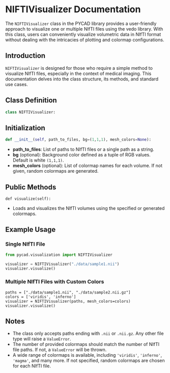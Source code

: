 # NIFTIVisualizer Documentation

The `NIFTIVisualizer` class in the PYCAD library provides a user-friendly approach to visualize one or multiple NIfTI files using the vedo library. With this class, users can conveniently visualize volumetric data in NIfTI format without dealing with the intricacies of plotting and colormap configurations.

## Introduction

`NIFTIVisualizer` is designed for those who require a simple method to visualize NIfTI files, especially in the context of medical imaging. This documentation delves into the class structure, its methods, and standard use cases.

## Class Definition

```Python
class NIFTIVisualizer:
```

## Initialization

```Python
def __init__(self, path_to_files, bg=(1,1,1), mesh_colors=None):
```

- **path_to_files**: List of paths to NIfTI files or a single path as a string.
- **bg** (optional): Background color defined as a tuple of RGB values. Default is white `(1,1,1)`.
- **mesh_colors** (optional): List of colormap names for each volume. If not given, random colormaps are generated.

## Public Methods

```
def visualize(self):
```

- Loads and visualizes the NIfTI volumes using the specified or generated colormaps.

## Example Usage

### Single NIfTI File

```Python
from pycad.visualization import NIFTIVisualizer

visualizer = NIFTIVisualizer("./data/sample1.nii")
visualizer.visualize()
```

### Multiple NIfTI Files with Custom Colors

```
paths = ["./data/sample1.nii", "./data/sample2.nii.gz"]
colors = ['viridis', 'inferno']
visualizer = NIFTIVisualizer(paths, mesh_colors=colors)
visualizer.visualize()
```

## Notes

- The class only accepts paths ending with `.nii` or `.nii.gz`. Any other file type will raise a `ValueError`.
- The number of provided colormaps should match the number of NIfTI file paths. If not, a `ValueError` will be thrown.
- A wide range of colormaps is available, including `'viridis'`, `'inferno'`, `'magma'`, and many more. If not specified, random colormaps are chosen for each NIfTI file.